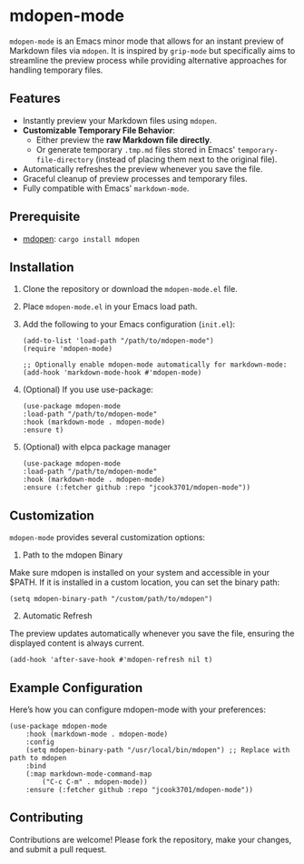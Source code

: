 # mdopen-mode

`mdopen-mode` is an Emacs minor mode that allows for an instant preview of Markdown files via `mdopen`. It is inspired by `grip-mode` but specifically aims to streamline the preview process while providing alternative approaches for handling temporary files.  

## Features

- Instantly preview your Markdown files using `mdopen`.  
- **Customizable Temporary File Behavior**:  
  - Either preview the **raw Markdown file directly**.  
  - Or generate temporary `.tmp.md` files stored in Emacs' `temporary-file-directory`   (instead of placing them next to the original file).  
- Automatically refreshes the preview whenever you save the file.  
- Graceful cleanup of preview processes and temporary files.  
- Fully compatible with Emacs' `markdown-mode`.  

## Prerequisite
- [mdopen](https://github.com/immanelg/mdopen): `cargo install mdopen`

## Installation

1. Clone the repository or download the `mdopen-mode.el` file.  
2. Place `mdopen-mode.el` in your Emacs load path.  
3. Add the following to your Emacs configuration (`init.el`):  

	```elisp
	(add-to-list 'load-path "/path/to/mdopen-mode")
	(require 'mdopen-mode)

	;; Optionally enable mdopen-mode automatically for markdown-mode:
	(add-hook 'markdown-mode-hook #'mdopen-mode)
	```

4. (Optional) If you use use-package:  
   
   ``` elisp
   (use-package mdopen-mode
   :load-path "/path/to/mdopen-mode"
   :hook (markdown-mode . mdopen-mode)
   :ensure t)
   ```

5. (Optional) with elpca package manager  
   
   ``` elisp
   (use-package mdopen-mode
   :load-path "/path/to/mdopen-mode"
   :hook (markdown-mode . mdopen-mode)
   :ensure (:fetcher github :repo "jcook3701/mdopen-mode"))
   ```
	
## Customization

`mdopen-mode` provides several customization options:

1. Path to the mdopen Binary  

Make sure mdopen is installed on your system and accessible in your $PATH. If it is installed in a custom location, you can set the binary path:  

``` elisp
(setq mdopen-binary-path "/custom/path/to/mdopen")
```

2. Automatic Refresh  

The preview updates automatically whenever you save the file, ensuring the displayed content is always current.  

``` elisp
(add-hook 'after-save-hook #'mdopen-refresh nil t)
```

## Example Configuration
Here’s how you can configure mdopen-mode with your preferences:  

``` elisp
(use-package mdopen-mode
	:hook (markdown-mode . mdopen-mode)
	:config
	(setq mdopen-binary-path "/usr/local/bin/mdopen") ;; Replace with path to mdopen
	:bind 
	(:map markdown-mode-command-map
		("C-c C-m" . mdopen-mode))
	:ensure (:fetcher github :repo "jcook3701/mdopen-mode"))
```

## Contributing
Contributions are welcome! Please fork the repository, make your changes, and submit a pull request.  

